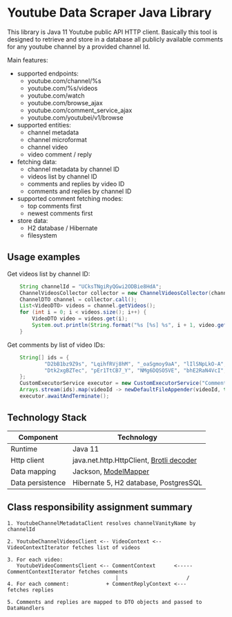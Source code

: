 # Youtube Data Scraper Java Library

This library is Java 11 Youtube public API HTTP client. Basically this tool is designed to retrieve
and store in a database all publicly available comments for any youtube channel by a provided channel Id.

Main features:
- supported endpoints:
    - youtube.com/channel/%s
    - youtube.com/%s/videos
    - youtube.com/watch
    - youtube.com/browse_ajax      
    - youtube.com/comment_service_ajax
    - youtube.com/youtubei/v1/browse
- supported entities:
    - channel metadata 
    - channel microformat
    - channel video
    - video comment / reply
- fetching data:
    - channel metadata by channel ID
    - videos list by channel ID
    - comments and replies by video ID
    - comments and replies by channel ID
- supported comment fetching modes:
    - top comments first
    - newest comments first
- store data:
    - H2 database / Hibernate
    - filesystem

## Usage examples

Get videos list by channel ID:
``` JAVA
    String channelId = "UCksTNgiRyQGwi2ODBie8HdA";
    ChannelVideosCollector collector = new ChannelVideosCollector(channelId);
    ChannelDTO channel = collector.call();
    List<VideoDTO> videos = channel.getVideos();
    for (int i = 0; i < videos.size(); i++) {
        VideoDTO video = videos.get(i);
        System.out.println(String.format("%s [%s] %s", i + 1, video.getVideoId(), video.getTitle()));
    }
```

Get comments by list of video IDs:
``` JAVA
    String[] ids = {
            "D2bB1bz9Z9s", "LqihfRVj8hM", "_oaSgmoy9aA", "lIlSNpLkO-A", "XQ_cQ9I7_YA",
            "Dtk2xgBZTec", "pEr1TtCB7_Y", "NMg6DQSO5VE", "bhE2RaN4VcI", "pJJE7R8xteQ"
    };
    CustomExecutorService executor = new CustomExecutorService("CommentWorker", 10, 5, TimeUnit.MINUTES);
    Arrays.stream(ids).map(videoId -> newDefaultFileAppender(videoId, true)).forEach(executor::submit);
    executor.awaitAndTerminate();
```

## Technology Stack

Component          | Technology
---                | ---
Runtime            | Java 11
Http client        | java.net.http.HttpClient, [Brotli decoder](https://github.com/google/brotli)
Data mapping       | Jackson, [ModelMapper](https://github.com/modelmapper/modelmapper)
Data persistence   | Hibernate 5, H2 database, PostgresSQL

## Class responsibility assignment summary

```
1. YoutubeChannelMetadataClient resolves channelVanityName by channelId

2. YoutubeChannelVideosClient <-- VideoContext <-- VideoContextIterator fetches list of videos

3. For each video:
   YoutubeVideoCommentsClient <-- CommentContext      <----- CommentContextIterator fetches comments
                                   |                      /
4. For each comment:            + CommentReplyContext <---                          fetches replies

5. Comments and replies are mapped to DTO objects and passed to DataHandlers
```
